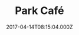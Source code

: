 ---
date: 2017-04-14T08:15:04.000Z
title: Park Café
latitude: 51.97446416369836
longitude: 1.1380821887585328
category: checkin
---